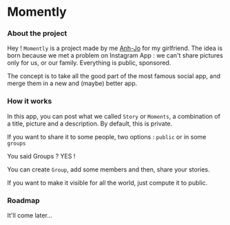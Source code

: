

# Momently


### About the project

Hey ! `Momently` is a project made by me [Anh-Jo](https://github.com/Anh-Jo) for my girlfriend. 
The idea is born because we met a problem on Instagram App : we can't share pictures only for us, or our family.
Everything is public, sponsored. 

The concept is to take all the good part of the most famous social app, and merge them in a new and (maybe) better app.

### How it works

In this app, you can post what we called `Story` or `Moments`, a combination of a title, picture and a description. By default, this is private.

If you want to share it to some people, two options : `public` or in some `groups`

You said Groups ? YES !

You can create `Group`, add some members and then, share your stories.

If you want to make it visible for all the world, just compute it to public. 


### Roadmap

It'll come later...

